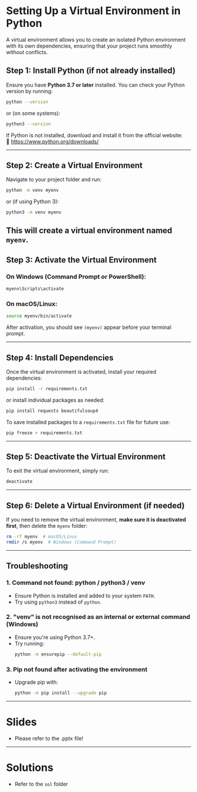 # Setting Up a Virtual Environment in Python

A virtual environment allows you to create an isolated Python environment with its own dependencies, ensuring that your project runs smoothly without conflicts.

## Step 1: Install Python (if not already installed)
Ensure you have **Python 3.7 or later** installed. You can check your Python version by running:

```bash
python --version
```

or (on some systems):

```bash
python3 --version
```

If Python is not installed, download and install it from the official website:  
🔗 https://www.python.org/downloads/

---

## Step 2: Create a Virtual Environment
Navigate to your project folder and run:

```bash
python -m venv myenv
```

or (if using Python 3):

```bash
python3 -m venv myenv
```

This will create a virtual environment named `myenv`.
---

## Step 3: Activate the Virtual Environment
### On **Windows** (Command Prompt or PowerShell):
```bash
myenv\Scripts\activate
```

### On **macOS/Linux**:
```bash
source myenv/bin/activate
```

After activation, you should see `(myenv)` appear before your terminal prompt.

---

## Step 4: Install Dependencies
Once the virtual environment is activated, install your required dependencies:

```bash
pip install -r requirements.txt
```

or install individual packages as needed:

```bash
pip install requests beautifulsoup4
```

To save installed packages to a `requirements.txt` file for future use:

```bash
pip freeze > requirements.txt
```

---

## Step 5: Deactivate the Virtual Environment
To exit the virtual environment, simply run:

```bash
deactivate
```

---

## Step 6: Delete a Virtual Environment (if needed)
If you need to remove the virtual environment, **make sure it is deactivated first**, then delete the `myenv` folder:

```bash
rm -rf myenv  # macOS/Linux
rmdir /s myenv  # Windows (Command Prompt)
```

---

## Troubleshooting
### 1. **Command not found: python / python3 / venv**
- Ensure Python is installed and added to your system `PATH`.
- Try using `python3` instead of `python`.

### 2. **"venv" is not recognised as an internal or external command (Windows)**
- Ensure you're using Python 3.7+.
- Try running:
  ```bash
  python -m ensurepip --default-pip
  ```

### 3. **Pip not found after activating the environment**
- Upgrade pip with:
  ```bash
  python -m pip install --upgrade pip
  ```

---

# Slides

- Please refer to the .pptx file!

--- 

# Solutions

- Refer to the `sol` folder

